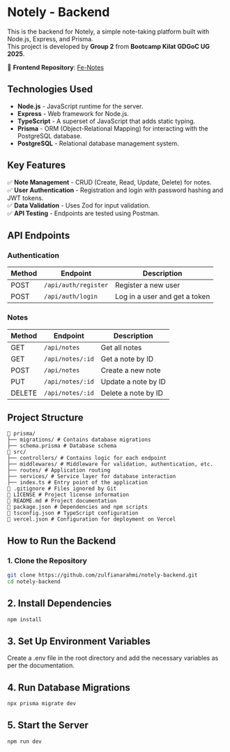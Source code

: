 # **Notely - Backend**  
This is the backend for Notely, a simple note-taking platform built with Node.js, Express, and Prisma.  
This project is developed by **Group 2** from **Bootcamp Kilat GDGoC UG 2025**.  

📌 **Frontend Repository**: [Fe-Notes](https://github.com/vardhaaa/Fe-Notes)  

## **Technologies Used**  
- **Node.js** - JavaScript runtime for the server.  
- **Express** - Web framework for Node.js.  
- **TypeScript** - A superset of JavaScript that adds static typing.  
- **Prisma** - ORM (Object-Relational Mapping) for interacting with the PostgreSQL database.  
- **PostgreSQL** - Relational database management system.  

## **Key Features**  
✅ **Note Management** - CRUD (Create, Read, Update, Delete) for notes.  
✅ **User Authentication** - Registration and login with password hashing and JWT tokens.  
✅ **Data Validation** - Uses Zod for input validation.  
✅ **API Testing** - Endpoints are tested using Postman.  

## API Endpoints  

### Authentication  
| Method | Endpoint            | Description                  |
|--------|--------------------|------------------------------|
| POST   | `/api/auth/register` | Register a new user         |
| POST   | `/api/auth/login`    | Log in a user and get a token |

### Notes  
| Method  | Endpoint         | Description           |
|---------|-----------------|-----------------------|
| GET     | `/api/notes`     | Get all notes        |
| GET     | `/api/notes/:id` | Get a note by ID     |
| POST    | `/api/notes`     | Create a new note    |
| PUT     | `/api/notes/:id` | Update a note by ID  |
| DELETE  | `/api/notes/:id` | Delete a note by ID  |


## **Project Structure**  
```plaintext
📂 prisma/
├── migrations/ # Contains database migrations
├── schema.prisma # Database schema
📂 src/
├── controllers/ # Contains logic for each endpoint
├── middlewares/ # Middleware for validation, authentication, etc.
├── routes/ # Application routing
├── services/ # Service layer for database interaction
├── index.ts # Entry point of the application
📄 .gitignore # Files ignored by Git
📄 LICENSE # Project license information
📄 README.md # Project documentation
📄 package.json # Dependencies and npm scripts
📄 tsconfig.json # TypeScript configuration
📄 vercel.json # Configuration for deployment on Vercel
```

## **How to Run the Backend**  

### **1. Clone the Repository**  
```bash
git clone https://github.com/zulfianarahmi/notely-backend.git
cd notely-backend
```
## 2. Install Dependencies  
```bash
npm install
```

## 3. Set Up Environment Variables
Create a .env file in the root directory and add the necessary variables as per the documentation.

## 4. Run Database Migrations
```bash
npx prisma migrate dev
```
## 5. Start the Server
```bash
npm run dev
```
